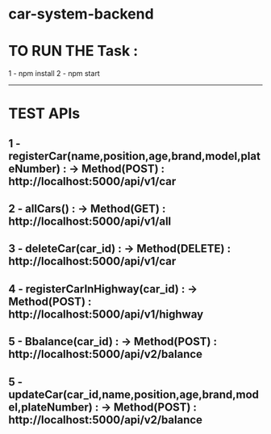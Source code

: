 # car-system-backend
# TO RUN THE Task : 
1 - npm install
2 - npm  start

-----------------------------------------------------------------------------------
# TEST APIs 
1 - registerCar(name,position,age,brand,model,plateNumber) : -> Method(POST) : http://localhost:5000/api/v1/car
-----------------------------------------------------------------------------------
2 - allCars() : -> Method(GET) : http://localhost:5000/api/v1/all
-----------------------------------------------------------------------------------
3 - deleteCar(car_id) : -> Method(DELETE) : http://localhost:5000/api/v1/car
-----------------------------------------------------------------------------------
4 - registerCarInHighway(car_id) : -> Method(POST) : http://localhost:5000/api/v1/highway
-----------------------------------------------------------------------------------
5 - Bbalance(car_id) : -> Method(POST) : http://localhost:5000/api/v2/balance
-----------------------------------------------------------------------------------
5 - updateCar(car_id,name,position,age,brand,model,plateNumber) : -> Method(POST) : http://localhost:5000/api/v2/balance
-----------------------------------------------------------------------------------